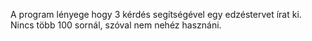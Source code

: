 A program lényege hogy 3 kérdés segítségével egy edzéstervet írat ki.
Nincs több 100 sornál, szóval nem nehéz hasznáni.
